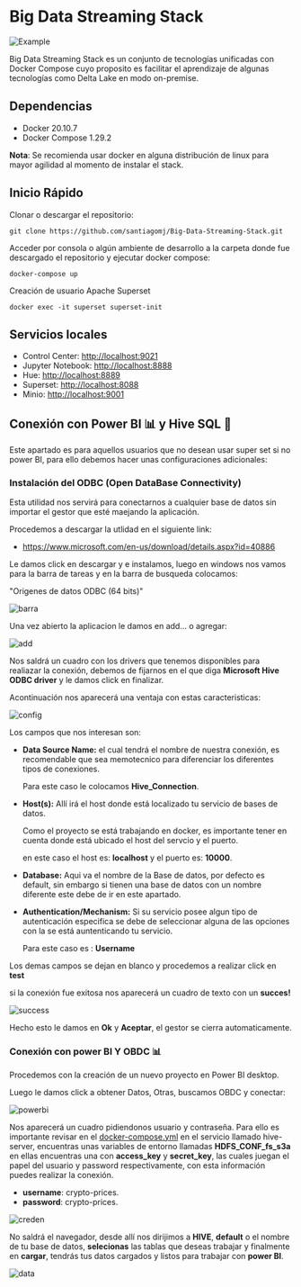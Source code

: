 # Big Data Streaming Stack

![Example](./docs/stak_bigdata_arq.svg)

Big Data Streaming Stack es un conjunto de tecnologías unificadas con Docker Compose cuyo
proposito es facilitar el aprendizaje de algunas tecnologías como Delta Lake en modo on-premise.

## Dependencias

- Docker 20.10.7
- Docker Compose 1.29.2

**Nota**: Se recomienda usar docker en alguna distribución de linux para mayor agilidad al momento
de instalar el stack.

## Inicio Rápido

Clonar o descargar el repositorio:

`git clone https://github.com/santiagomj/Big-Data-Streaming-Stack.git`

Acceder por consola o algún ambiente de desarrollo a la carpeta donde fue descargado
el repositorio y ejecutar docker compose:

`docker-compose up`

Creación de usuario Apache Superset

`docker exec -it superset superset-init`

## Servicios locales

- Control Center: <http://localhost:9021>
- Jupyter Notebook: <http://localhost:8888>
- Hue: <http://localhost:8889>
- Superset: <http://localhost:8088>
- Minio: <http://localhost:9001>

## Conexión con Power BI 📊 y Hive SQL 🐝

Este apartado es para aquellos usuarios que no desean  usar super set
si no power BI, para ello debemos hacer unas configuraciones adicionales:

### Instalación del ODBC (Open DataBase Connectivity)

Esta utilidad nos servirá para conectarnos a  cualquier
base de datos sin importar el gestor que esté maejando la
aplicación.

Procedemos a descargar la utlidad en el siguiente link:

- <https://www.microsoft.com/en-us/download/details.aspx?id=40886>

Le damos click  en descargar y e instalamos, luego en windows nos vamos para la barra de tareas y en la barra de busqueda colocamos:

"Origenes de datos ODBC (64 bits)"

![barra](./docs/bar.png)

Una vez abierto la aplicacion le damos en add... o agregar:

![add](./docs/add.png)

Nos saldrá un cuadro con los drivers que tenemos disponibles para
realiazar la conexión, debemos de fijarnos en el que diga
**Microsoft Hive ODBC driver** y le damos click en finalizar.

Acontinuación nos aparecerá una ventaja con estas caracteristicas:

![config](./docs/config.png)

Los campos que nos interesan son:

- **Data Source Name:** el cual tendrá el nombre de nuestra conexión, es
recomendable que sea memotecnico para  diferenciar los diferentes tipos de conexiones.

    Para este caso le colocamos **Hive_Connection**.

- **Host(s):** Allí irá el host donde está localizado tu servicio de bases de datos.

    Como el proyecto se está trabajando en docker, es importante tener en cuenta donde está ubicado el host del servcio y el puerto.

    en este caso el host es: **localhost** y el puerto es: **10000**.

- **Database:** Aqui va el nombre de la Base de datos, por defecto es default, sin embargo si tienen una base de datos con un nombre diferente este debe de ir en este apartado.

- **Authentication/Mechanism:** Si su servicio posee algun tipo de autenticación especifica se debe de seleccionar alguna de las opciones con la se está auntenticando tu servicio.

    Para este caso es : **Username**

Los demas campos se dejan en blanco y procedemos a realizar click en **test**

si la conexión fue exitosa nos aparecerá un cuadro de texto con un **succes!**

![success](./docs/success.png)

Hecho esto le damos en **Ok**  y **Aceptar**, el gestor se cierra automaticamente.

### Conexión con power BI Y OBDC 📊

Procedemos con la creación de un nuevo proyecto en Power BI desktop.

Luego le damos click a obtener Datos, Otras, buscamos OBDC y conectar:

![powerbi](./docs/pbi.png)

Nos aparecerá un cuadro pidiendonos usuario y contraseña.
Para ello es importante revisar en el [docker-compose.yml](docker-compose.yml) en el servicio llamado hive-server,
encuentras unas variables de entorno llamadas **HDFS_CONF_fs_s3a** en ellas encuentras una con **access_key** y **secret_key**, las cuales juegan el papel del usuario y password respectivamente, con esta información puedes realizar la conexión.

- **username**: crypto-prices.
- **password**: crypto-prices.

![creden](./docs/creden.png)

No saldrá el navegador, desde allí nos dirijimos a **HIVE**, **default** o el nombre de tu base de datos, **selecionas** las tablas que deseas trabajar y finalmente en **cargar**, tendrás tus datos cargados y listos para trabajar con **power BI**.

![data](./docs/data.png)